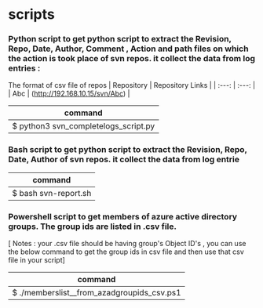 # scripts

### Python script to get python script to extract the Revision, Repo, Date, Author, Comment , Action and path files on which the action is took place of svn repos. it collect the data from log entries :
The format of csv file of repos 
| Repository | Repository Links   |
| :---:      |    :---:           | 
| Abc        | (http://192.168.10.15/svn/Abc)                | 

| command    |
| :---:      | 
| $ python3 svn_completelogs_script.py |


### Bash script to get python script to extract the Revision, Repo, Date, Author of svn repos. it collect the data from log entrie

| command    |
| :---:      | 
| $ bash svn-report.sh |

### Powershell script to get members of azure active directory groups. The group ids are listed in .csv file.
[ Notes : your .csv file should be having group's Object ID's , you can use the below command to get the group ids in csv file and then use that csv file in your script]

| command    |
| :---:      | 
| $ ./memberslist__from_azadgroupids_csv.ps1 |


  
